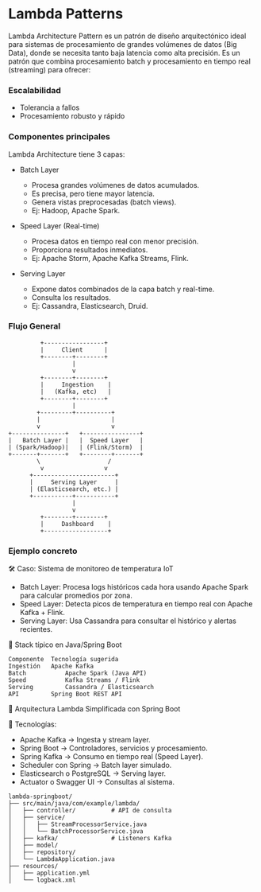 # Lambda Patterns

Lambda Architecture Pattern es un patrón de diseño arquitectónico ideal para sistemas de procesamiento de grandes volúmenes de datos (Big Data), donde se necesita tanto baja latencia como alta precisión.
Es un patrón que combina procesamiento batch y procesamiento en tiempo real (streaming) para ofrecer:

### Escalabilidad

- Tolerancia a fallos
- Procesamiento robusto y rápido

### Componentes principales
Lambda Architecture tiene 3 capas:

- Batch Layer
  - Procesa grandes volúmenes de datos acumulados.
  - Es precisa, pero tiene mayor latencia.
  - Genera vistas preprocesadas (batch views).
  - Ej: Hadoop, Apache Spark.


- Speed Layer (Real-time)
  - Procesa datos en tiempo real con menor precisión.
  - Proporciona resultados inmediatos.
  - Ej: Apache Storm, Apache Kafka Streams, Flink.


- Serving Layer
  - Expone datos combinados de la capa batch y real-time.
  - Consulta los resultados.
  - Ej: Cassandra, Elasticsearch, Druid.


### Flujo General

```text
         +-----------------+
         |     Client      |
         +--------+--------+
                  |
                  v
         +--------+--------+
         |     Ingestion    |
         |   (Kafka, etc)   |
         +--------+--------+
                  |
        +---------+----------+
        |                    |
        v                    v
+---------------+   +----------------+
|   Batch Layer |   |  Speed Layer   |
| (Spark/Hadoop)|   | (Flink/Storm)  |
+-------+-------+   +--------+-------+
        \                   /
         v                 v
      +-----------------------+
      |     Serving Layer     |
      | (Elasticsearch, etc.) |
      +-----------+-----------+
                  |
                  v
         +--------+--------+
         |     Dashboard    |
         +------------------+
```

### Ejemplo concreto

🛠 Caso: Sistema de monitoreo de temperatura IoT

- Batch Layer: Procesa logs históricos cada hora usando Apache Spark para calcular promedios por zona.
- Speed Layer: Detecta picos de temperatura en tiempo real con Apache Kafka + Flink.
- Serving Layer: Usa Cassandra para consultar el histórico y alertas recientes.

🧪 Stack típico en Java/Spring Boot

```text
Componente	Tecnología sugerida
Ingestión	Apache Kafka
Batch	        Apache Spark (Java API)
Speed	        Kafka Streams / Flink
Serving	        Cassandra / Elasticsearch
API	        Spring Boot REST API
```

🧱 Arquitectura Lambda Simplificada con Spring Boot

🔧 Tecnologías:

- Apache Kafka → Ingesta y stream layer.
- Spring Boot → Controladores, servicios y procesamiento.
- Spring Kafka → Consumo en tiempo real (Speed Layer).
- Scheduler con Spring → Batch layer simulado.
- Elasticsearch o PostgreSQL → Serving layer.
- Actuator o Swagger UI → Consultas al sistema.


```text
lambda-springboot/
├── src/main/java/com/example/lambda/
│   ├── controller/          # API de consulta
│   ├── service/
│   │   ├── StreamProcessorService.java
│   │   └── BatchProcessorService.java
│   ├── kafka/               # Listeners Kafka
│   ├── model/
│   ├── repository/
│   └── LambdaApplication.java
├── resources/
│   ├── application.yml
│   └── logback.xml
```
